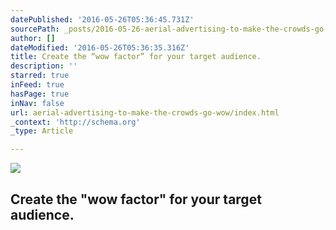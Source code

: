 ```yaml
---
datePublished: '2016-05-26T05:36:45.731Z'
sourcePath: _posts/2016-05-26-aerial-advertising-to-make-the-crowds-go-wow.md
author: []
dateModified: '2016-05-26T05:36:35.316Z'
title: Create the “wow factor” for your target audience.
description: ''
starred: true
inFeed: true
hasPage: true
inNav: false
url: aerial-advertising-to-make-the-crowds-go-wow/index.html
_context: 'http://schema.org'
_type: Article

---
```

![](https://the-grid-user-content.s3-us-west-2.amazonaws.com/4111bd20-99ae-4e79-bcba-d1a57fd1ff67.jpg)

## Create the "wow factor" for your target audience.